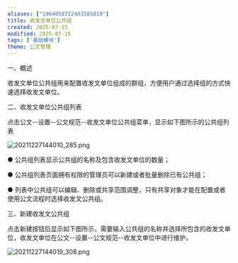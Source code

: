```yaml
---
aliases: ["1964058722403585819"]
title: 收发文单位公共组
created: 2025-07-15
modified: 2025-07-15
tags: ['基础模块']
theme: 公文管理
---
```


一、概述‍

收发文单位公共组用来配置收发文单位组成的群组，方便用户通过选择组的方式快速选择收发文单位。

二、收发文单位公共组列表

点击公文--设置--公文规范--收发文单位公共组菜单，显示如下图所示的公共组列表

![](f668ec9837036ea8908617afc63c777e.jpg "20211227144010_285.png")

● 公共组列表显示公共组的名称及包含收发文单位的数量；

● 公共组列表页面拥有权限的管理员可以新建或者批量删除已有公共组；

● 列表中公共组可以编辑、删除或共享范围调整，只有共享对象才能在配置或者使用公文流程时选择收发文公共组。

三、新建收发文公共组

点击新建按钮后显示如下图所示，需要输入公共组的名称并选择所包含的收发文单位，收发文单位在公文--设置--公文规范--收发文单位中进行维护。

![](f6ccc6cfe8c7884d6e72b2714bd44b58.jpg "20211227144019_308.png")